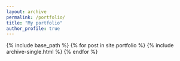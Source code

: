 ```yaml
---
layout: archive
permalink: /portfolio/
title: "My portfolio"
author_profile: true
---
```


{% include base_path %}
{% for post in site.portfolio %}
  {% include archive-single.html %}
{% endfor %}
